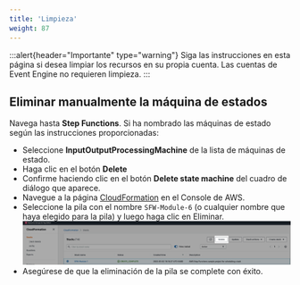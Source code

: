 ```yaml
---
title: 'Limpieza'
weight: 87
---
```

:::alert{header="Importante" type="warning"}
Siga las instrucciones en esta página si desea limpiar los recursos en su propia cuenta. Las cuentas de Event Engine no requieren limpieza.
:::


## Eliminar manualmente la máquina de estados

Navega hasta **Step Functions**. Si ha nombrado las máquinas de estado según las instrucciones proporcionadas:

- Seleccione **InputOutputProcessingMachine** de la lista de máquinas de estado.
- Haga clic en el botón **Delete**
- Confirme haciendo clic en el botón **Delete state machine** del cuadro de diálogo que aparece.
- Navegue a la página [CloudFormation](https://console.aws.amazon.com/cloudformation/home) en el Console de AWS.
- Seleccione la pila con el nombre `SFW-Module-6` (o cualquier nombre que haya elegido para la pila) y luego haga clic en Eliminar.
  ![CloudFormation delete](/static/img/setup/setup-cloudformation-delete.png)
- Asegúrese de que la eliminación de la pila se complete con éxito.
